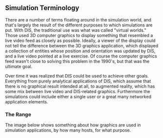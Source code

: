 ## Simulation Terminology

There are a number of terms floating around in the simulation world, and that's largely the result of the different purposes to which simulations are put. With DIS, the traditional use was what was called "virtual worlds." Those used 3D computer graphics to display something that resembled a live video feed as closely as possible. Ideally, a viewer of the display could not tell the difference between the 3D graphics application, which displayed a collection of entities whose position and orientation was updated by DIS, and a live video pointed at a live exercise. Of course the computer graphics feed wasn't close to solving this problem in the 1990's, but that was the ultimate goal.

Over time it was realized that DIS could be used to achieve other goals. Everything from purely analytical applications of DIS, which assume that there is no graphical result intended at all, to augmented reality, which has some mix between live video and DIS-related graphics. Furthermore the simulations could include either a single user or a great many networked application elements.

### The Range

The image below shows something about how graphics are used in simulation applications, by how many hosts, for what purpose.




